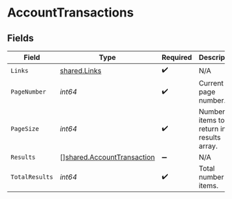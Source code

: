 # AccountTransactions


## Fields

| Field                                                                           | Type                                                                            | Required                                                                        | Description                                                                     |
| ------------------------------------------------------------------------------- | ------------------------------------------------------------------------------- | ------------------------------------------------------------------------------- | ------------------------------------------------------------------------------- |
| `Links`                                                                         | [shared.Links](../../../pkg/models/shared/links.md)                             | :heavy_check_mark:                                                              | N/A                                                                             |
| `PageNumber`                                                                    | *int64*                                                                         | :heavy_check_mark:                                                              | Current page number.                                                            |
| `PageSize`                                                                      | *int64*                                                                         | :heavy_check_mark:                                                              | Number of items to return in results array.                                     |
| `Results`                                                                       | [][shared.AccountTransaction](../../../pkg/models/shared/accounttransaction.md) | :heavy_minus_sign:                                                              | N/A                                                                             |
| `TotalResults`                                                                  | *int64*                                                                         | :heavy_check_mark:                                                              | Total number of items.                                                          |